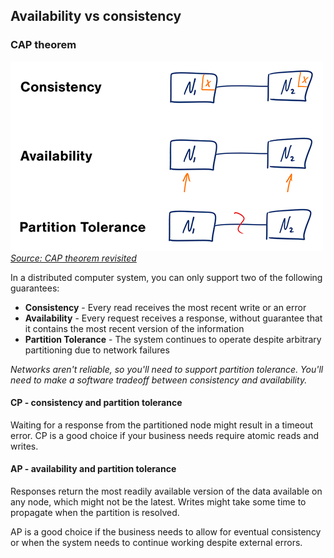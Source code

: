 ## Availability vs consistency

### [](https://github.com/donnemartin/system-design-primer/tree/master#cap-theorem)CAP theorem

[![](https://github.com/donnemartin/system-design-primer/raw/master/images/bgLMI2u.png)](https://github.com/donnemartin/system-design-primer/blob/master/images/bgLMI2u.png)  
_[Source: CAP theorem revisited](http://robertgreiner.com/2014/08/cap-theorem-revisited)_

In a distributed computer system, you can only support two of the following guarantees:

- **Consistency** - Every read receives the most recent write or an error
- **Availability** - Every request receives a response, without guarantee that it contains the most recent version of the information
- **Partition Tolerance** - The system continues to operate despite arbitrary partitioning due to network failures

_Networks aren't reliable, so you'll need to support partition tolerance. You'll need to make a software tradeoff between consistency and availability._

#### CP - consistency and partition tolerance

Waiting for a response from the partitioned node might result in a timeout error. CP is a good choice if your business needs require atomic reads and writes.

#### AP - availability and partition tolerance

Responses return the most readily available version of the data available on any node, which might not be the latest. Writes might take some time to propagate when the partition is resolved.

AP is a good choice if the business needs to allow for eventual consistency or when the system needs to continue working despite external errors.


